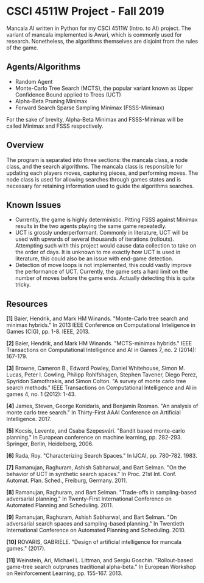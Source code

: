 # CSCI 4511W Project - Fall 2019  
Mancala AI written in Python for my CSCI 4511W (Intro. to AI) project. The variant of mancala implemented is Awari, which is commonly used for research. Nonetheless, the algorithms themselves are disjoint from the rules of the game.

## Agents/Algorithms  
- Random Agent
- Monte-Carlo Tree Search (MCTS), the popular variant known as Upper Confidence Bound applied to Trees (UCT)  
- Alpha-Beta Pruning Minimax  
- Forward Search Sparse Sampling Minimax (FSSS-Minimax)  

For the sake of brevity, Alpha-Beta Minimax and FSSS-Minimax will be called Minimax and FSSS respectively.

## Overview
The program is separated into three sections: the mancala class, a node class, and the search algorithms. The mancala class is responsible for updating each players moves, capturing pieces, and performing moves. The node class is used for allowing searches through games states and is necessary for retaining information used to guide the algorithms searches.

## Known Issues
- Currently, the game is highly deterministic. Pitting FSSS against Minimax results in the two agents playing the same game repeatedly.  
- UCT is grossly underperformant. Commonly in literature, UCT will be used with upwards of several thousands of iterations (rollouts). Attempting such with this project would cause data collection to take on the order of days. It is unknown to me exactly how UCT is used in literature, this could also be an issue with end-game detection.  
- Detection of move loops is not implemented, this could vastly improve the performance of UCT. Currently, the game sets a hard limit on the number of moves before the game ends. Actually detecting this is quite tricky.  


## Resources

**[1]** Baier, Hendrik, and Mark HM Winands. "Monte-Carlo tree search and minimax hybrids." In 2013 IEEE Conference on Computational Inteligence in Games (CIG), pp. 1-8. IEEE, 2013.  

**[2]** Baier, Hendrik, and Mark HM Winands. "MCTS-minimax hybrids." IEEE Transactions on Computational Intelligence and AI in Games 7, no. 2 (2014): 167-179.  

**[3]** Browne, Cameron B., Edward Powley, Daniel Whitehouse, Simon M. Lucas, Peter I. Cowling, Philipp Rohlfshagen, Stephen Tavener, Diego Perez, Spyridon Samothrakis, and Simon Colton. "A survey of monte carlo tree search methods." IEEE Transactions on Computational Intelligence and AI in games 4, no. 1 (2012): 1-43.  

**[4]** James, Steven, George Konidaris, and Benjamin Rosman. "An analysis of monte carlo tree search." In Thirty-First AAAI Conference on Artificial Intelligence. 2017.  

**[5]** Kocsis, Levente, and Csaba Szepesvári. "Bandit based monte-carlo planning." In European conference on machine learning, pp. 282-293. Springer, Berlin, Heidelberg, 2006.  

**[6]** Rada, Roy. "Characterizing Search Spaces." In IJCAI, pp. 780-782. 1983.  

**[7]** Ramanujan, Raghuram, Ashish Sabharwal, and Bart Selman. "On the behavior of UCT in synthetic search spaces." In Proc. 21st Int. Conf. Automat. Plan. Sched., Freiburg, Germany. 2011.  

**[8]** Ramanujan, Raghuram, and Bart Selman. "Trade-offs in sampling-based adversarial planning." In Twenty-First International Conference on Automated Planning and Scheduling. 2011.  

**[9]** Ramanujan, Raghuram, Ashish Sabharwal, and Bart Selman. "On adversarial search spaces and sampling-based planning." In Twentieth International Conference on Automated Planning and Scheduling. 2010.  

**[10]** ROVARIS, GABRIELE. "Design of artificial intelligence for mancala games." (2017).  

**[11]** Weinstein, Ari, Michael L. Littman, and Sergiu Goschin. "Rollout-based game-tree search outprunes traditional alpha-beta." In European Workshop on Reinforcement Learning, pp. 155-167. 2013.  
